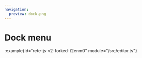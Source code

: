 ```yaml
---
navigation:
  preview: dock.png
---
```


# Dock menu

:example{id="rete-js-v2-forked-t2enm0" module="/src/editor.ts"}
